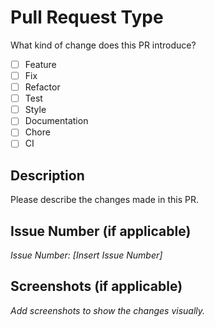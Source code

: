 # Pull Request Type
What kind of change does this PR introduce?

- [ ] Feature
- [ ] Fix
- [ ] Refactor
- [ ] Test
- [ ] Style
- [ ] Documentation
- [ ] Chore
- [ ] CI

## Description
Please describe the changes made in this PR.

## Issue Number (if applicable)
_Issue Number: [Insert Issue Number]_

## Screenshots (if applicable)
_Add screenshots to show the changes visually._